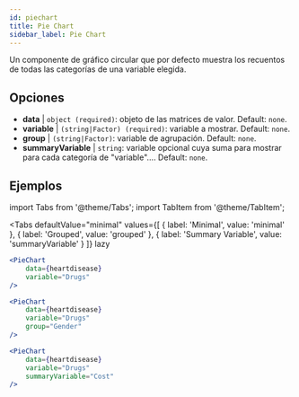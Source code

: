 ```yaml
---
id: piechart
title: Pie Chart
sidebar_label: Pie Chart
---
```


Un componente de gráfico circular que por defecto muestra los recuentos de todas las categorías de una variable elegida.

## Opciones

* __data__ | `object (required)`: objeto de las matrices de valor. Default: `none`.
* __variable__ | `(string|Factor) (required)`: variable a mostrar. Default: `none`.
* __group__ | `(string|Factor)`: variable de agrupación. Default: `none`.
* __summaryVariable__ | `string`: variable opcional cuya suma para mostrar para cada categoría de "variable".... Default: `none`.


## Ejemplos

import Tabs from '@theme/Tabs';
import TabItem from '@theme/TabItem';

<Tabs
    defaultValue="minimal"
    values={[
        { label: 'Minimal', value: 'minimal' },
        { label: 'Grouped', value: 'grouped' },
        { label: 'Summary Variable', value: 'summaryVariable' }
    ]}
    lazy
>

<TabItem value="minimal">

```jsx live
<PieChart 
    data={heartdisease} 
    variable="Drugs"
/>
```

</TabItem>

<TabItem value="grouped">

```jsx live
<PieChart 
    data={heartdisease} 
    variable="Drugs"
    group="Gender"
/>
```

</TabItem>

<TabItem value="summaryVariable">

```jsx live
<PieChart 
    data={heartdisease} 
    variable="Drugs"
    summaryVariable="Cost"
/>
```

</TabItem>

</Tabs>
